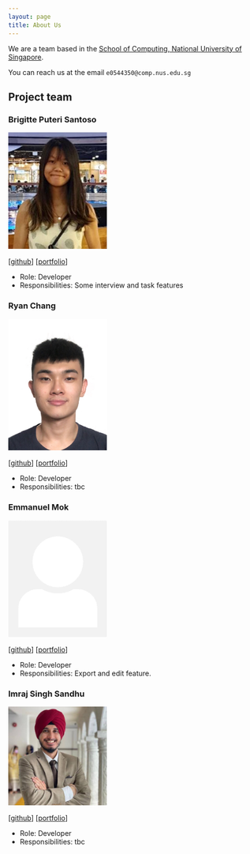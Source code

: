 ```yaml
---
layout: page
title: About Us
---
```


We are a team based in the [School of Computing, National University of Singapore](http://www.comp.nus.edu.sg).

You can reach us at the email `e0544350@comp.nus.edu.sg`

## Project team

### Brigitte Puteri Santoso


<img src="images/brigittesantoso.png" width="200px">

[[github](https://github.com/brigittesantoso)]
[[portfolio](team/brigittesantoso.md)]

* Role: Developer
* Responsibilities: Some interview and task features

### Ryan Chang

<img src="images/rcjj98.png" width="200px">

[[github](http://github.com/rcjj98)]
[[portfolio](team/rcjj98.md)]

* Role: Developer
* Responsibilities: tbc

### Emmanuel Mok

<img src="images/eman-kom.png" width="200px">

[[github](http://github.com/eman-kom)]
[[portfolio](team/eman-kom.md)]

* Role: Developer
* Responsibilities: Export and edit feature.

### Imraj Singh Sandhu

<img src="images/imrajsinghsandhu.png" width="200px">

[[github](http://github.com/imrajsinghsandhu)]
[[portfolio](team/imrajsinghsandhu.md)]

* Role: Developer
* Responsibilities: tbc
